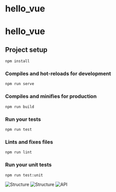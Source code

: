 # hello_vue

# hello_vue

## Project setup
```
npm install
```

### Compiles and hot-reloads for development
```
npm run serve
```

### Compiles and minifies for production
```
npm run build
```

### Run your tests
```
npm run test
```

### Lints and fixes files
```
npm run lint
```

### Run your unit tests
```
npm run test:unit
```
![Structure](https://image.ibb.co/ntOXoV/Capture-d-e-cran-2018-11-06-a-10-52-39.png)
![Structure](https://image.ibb.co/dF7E2q/Capture-d-e-cran-2018-11-06-a-10-53-18.png)
![API](https://image.ibb.co/mmSsoV/Capture-d-e-cran-2018-11-06-a-11-05-14.png)
